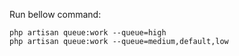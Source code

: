 Run bellow command:
```shell
php artisan queue:work --queue=high
php artisan queue:work --queue=medium,default,low
```

